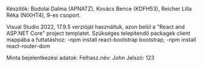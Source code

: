 Készítők: Bodolai Dalma (APNATZ), Kovács Bence (KDFH53), Reicher Lilla Réka (NIXHT4), 9-es csoport.

Visual Studio 2022, 17.9.5 verzióját használtuk, azon belül a "React and ASP.NET Core" project templatet.
Szükséges telepítendő packagek client mappába a futtatáshoz:
-npm install react-bootstrap bootstrap, -npm install react-router-dom

Minta bejelentkezési adatok:
Felhasz.név:  John
Jelszó:       123
